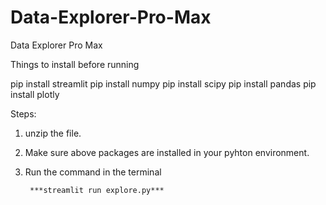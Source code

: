# Data-Explorer-Pro-Max


Data Explorer Pro Max

Things to install before running

pip install streamlit
pip install numpy
pip install scipy
pip install pandas
pip install plotly



Steps:
1. unzip the file. 
2. Make sure above packages are installed in your pyhton environment.
3. Run the command in the terminal

		***streamlit run explore.py***
